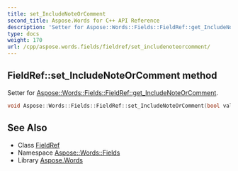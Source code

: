 ```yaml
---
title: set_IncludeNoteOrComment
second_title: Aspose.Words for C++ API Reference
description: 'Setter for Aspose::Words::Fields::FieldRef::get_IncludeNoteOrComment.'
type: docs
weight: 170
url: /cpp/aspose.words.fields/fieldref/set_includenoteorcomment/
---
```

## FieldRef::set_IncludeNoteOrComment method


Setter for [Aspose::Words::Fields::FieldRef::get_IncludeNoteOrComment](../get_includenoteorcomment/).

```cpp
void Aspose::Words::Fields::FieldRef::set_IncludeNoteOrComment(bool value)
```

## See Also

* Class [FieldRef](../)
* Namespace [Aspose::Words::Fields](../../)
* Library [Aspose.Words](../../../)
